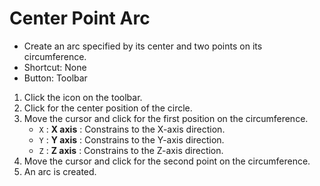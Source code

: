 # Center Point Arc

- Create an arc specified by its center and two points on its circumference.
- Shortcut: None
- Button: Toolbar

1. Click the icon on the toolbar.
2. Click for the center position of the circle.
3. Move the cursor and click for the first position on the circumference.
   - `X` : **X axis** : Constrains to the X-axis direction.
   - `Y` : **Y axis** : Constrains to the Y-axis direction.
   - `Z` : **Z axis** : Constrains to the Z-axis direction.
4. Move the cursor and click for the second point on the circumference.
5. An arc is created.
